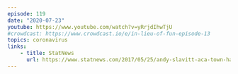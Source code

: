 ```yaml
---
episode: 119
date: "2020-07-23"
youtube: https://www.youtube.com/watch?v=yRrjdIhwTjU
#crowdcast: https://www.crowdcast.io/e/in-lieu-of-fun-episode-13
topics: coronavirus
links:
    - title: StatNews
      url: https://www.statnews.com/2017/05/25/andy-slavitt-aca-town-halls/
---
```

